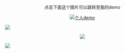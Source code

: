  <p align='center'>点击下面这个图片可以跳转至我的demo</p>
 <p align='center'>
<a href="https://shiyuanfu9527.github.io/componet-demo/dist/"><img src="https://p3-passport.byteimg.com/img/user-avatar/ee1a1456b52fb7cff320f0f8b8a96698~100x100.awebp" alt="个人demo"></a>
  </p>
<img src="https://api.r10086.com/PPT/PPT.php?PPT=原神" >
<p align ='center'>
<img src="https://p1-juejin.byteimg.com/tos-cn-i-k3u1fbpfcp/a0c848e090dd4d658cac5d1b37905bd9~tplv-k3u1fbpfcp-zoom-in-crop-mark:4536:0:0:0.awebp?">
  </p>
<img src = "https://api.r10086.com/PPT/PPT.php?PPT=原神">
